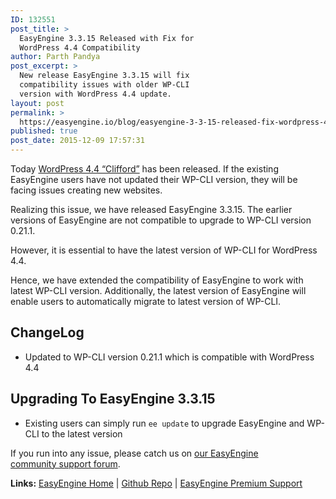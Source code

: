 ```yaml
---
ID: 132551
post_title: >
  EasyEngine 3.3.15 Released with Fix for
  WordPress 4.4 Compatibility
author: Parth Pandya
post_excerpt: >
  New release EasyEngine 3.3.15 will fix
  compatibility issues with older WP-CLI
  version with WordPress 4.4 update.
layout: post
permalink: >
  https://easyengine.io/blog/easyengine-3-3-15-released-fix-wordpress-4-4-compatibility/
published: true
post_date: 2015-12-09 17:57:31
---
```

Today <a href="https://wordpress.org/news/2015/12/clifford/">WordPress 4.4 “Clifford”</a> has been released. If the existing EasyEngine users have not updated their WP-CLI version, they will be facing issues creating new websites.

Realizing this issue, we have released EasyEngine 3.3.15. The earlier versions of EasyEngine are not compatible to upgrade to WP-CLI version 0.21.1.

However, it is essential to have the latest version of WP-CLI for WordPress 4.4.

Hence, we have extended the compatibility of EasyEngine to work with latest WP-CLI version. Additionally, the latest version of EasyEngine will enable users to automatically migrate to latest version of WP-CLI.
<h2>ChangeLog</h2>
<ul>
	<li>Updated to WP-CLI version 0.21.1 which is compatible with WordPress 4.4</li>
</ul>
<h2>Upgrading To EasyEngine 3.3.15</h2>
<ul>
	<li>Existing users can simply run <code>ee update</code> to upgrade EasyEngine and WP-CLI to the latest version</li>
</ul>
If you run into any issue, please catch us on <a title="EasyEngine community support forum" href="http://community.rtcamp.com/category/easyengine">our EasyEngine community support forum</a>.

<strong>Links:</strong> <a href="https://easyengine.io/easyengine">EasyEngine Home</a> | <a href="https://github.com/rtCamp/easyengine">Github Repo</a> | <a href="https://easyengine.io/products/easyengine-premium-support/">EasyEngine Premium Support</a>
